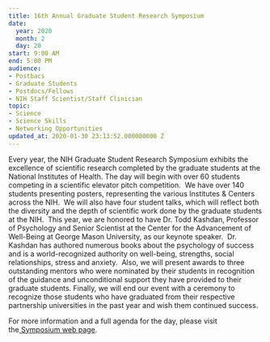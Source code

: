 ```yaml
---
title: 16th Annual Graduate Student Research Symposium
date:
  year: 2020
  month: 2
  day: 20
start: 9:00 AM
end: 5:00 PM
audience:
- Postbacs
- Graduate Students
- Postdocs/Fellows
- NIH Staff Scientist/Staff Clinician
topic:
- Science
- Science Skills
- Networking Opportunities
updated_at: 2020-01-30 23:13:52.000000000 Z
---
```

Every year, the NIH Graduate Student Research Symposium exhibits the
excellence of scientific research completed by the graduate students at
the National Institutes of Health. The day will begin with over 60
students competing in a scientific elevator pitch competition.  We have
over 140 students presenting posters, representing the various
Institutes &amp; Centers across the NIH.  We will also have four student
talks, which will reflect both the diversity and the depth of scientific
work done by the graduate students at the NIH.  This year, we are
honored to have Dr. Todd Kashdan, Professor of Psychology and Senior
Scientist at the Center for the Advancement of Well-Being at George
Mason University, as our keynote speaker.  Dr. Kashdan has authored
numerous books about the psychology of success and is a world-recognized
authority on well-being, strengths, social relationships, stress and
anxiety.  Also, we will present awards to three outstanding mentors who
were nominated by their students in recognition of the guidance and
unconditional support they have provided to their graduate students.
Finally, we will end our event with a ceremony to recognize those
students who have graduated from their respective partnership
universities in the past year and wish them continued success.

For more information and a full agenda for the day, please visit
the[ Symposium web page][1].



[1]: https://www.training.nih.gov/gsc/symposium/16th
